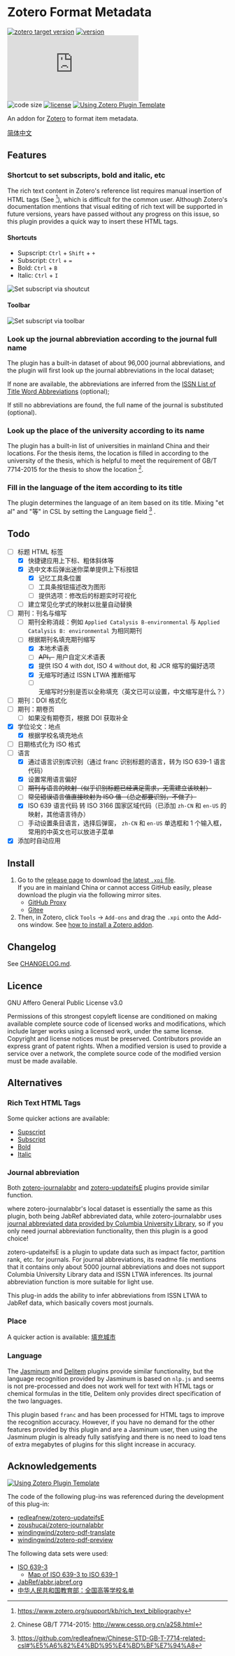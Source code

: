 # Zotero Format Metadata

[![zotero target version](https://img.shields.io/badge/Zotero-6.x-critical?style=flat-square&logo=zotero&logoColor=CC2936)](https://www.zotero.org)
[![version](https://img.shields.io/github/package-json/v/northword/zotero-format-metadata?style=flat-square)](https://github.com/northword/zotero-format-metadata/releases/)
[![download number](https://img.shields.io/github/downloads/northword/zotero-format-metadata/latest/zotero-format-metadata.xpi?style=flat-square)](https://github.com/northword/zotero-format-metadata/releases/)  
![code size](https://img.shields.io/github/languages/code-size/northword/zotero-format-metadata?style=flat-square)
[![license](https://img.shields.io/github/license/northword/zotero-format-metadata?style=flat-square)](#licence)
[![Using Zotero Plugin Template](https://img.shields.io/badge/Using-Zotero%20Plugin%20Template-blue?style=flat-square&logo=github)](https://github.com/windingwind/zotero-plugin-template)

An addon for [Zotero](https://www.zotero.org/) to format item metadata.

[简体中文](./docs/README-zh.md)

## Features

### Shortcut to set subscripts, bold and italic, etc

The rich text content in Zotero's reference list requires manual insertion of HTML tags (See [^rich_text_bibliography]), which is difficult for the common user. Although Zotero's documentation mentions that visual editing of rich text will be supported in future versions, years have passed without any progress on this issue, so this plugin provides a quick way to insert these HTML tags.

[^rich_text_bibliography]: https://www.zotero.org/support/kb/rich_text_bibliography

#### Shortcuts

- Supscript: `Ctrl` + `Shift` + `+`
- Subscript: `Ctrl` + `=`
- Bold: `Ctrl` + `B`
- Italic: `Ctrl` + `I`

![Set subscript via shoutcut](./docs/assets/set-sub-via-shoutcut.gif)

#### Toolbar

![Set subscript via toolbar](./docs/assets/set-sub-via-toolbar.gif)

### Look up the journal abbreviation according to the journal full name

The plugin has a built-in dataset of about 96,000 journal abbreviations, and the plugin will first look up the journal abbreviations in the local dataset;

If none are available, the abbreviations are inferred from the [ISSN List of Title Word Abbreviations](https://www.issn.org/services/online-services/access-to-the-ltwa/) (optional);

If still no abbreviations are found, the full name of the journal is substituted (optional).

### Look up the place of the university according to its name

The plugin has a built-in list of universities in mainland China and their locations. For the thesis items, the location is filled in according to the university of the thesis, which is helpful to meet the requirement of GB/T 7714-2015 for the thesis to show the location [^gb7714].

[^gb7714]: Chinese GB/T 7714-2015: http://www.cessp.org.cn/a258.html

### Fill in the language of the item according to its title

The plugin determines the language of an item based on its title. Mixing "et al" and "等" in CSL by setting the Language field [^csl-etal] .

[^csl-etal]: https://github.com/redleafnew/Chinese-STD-GB-T-7714-related-csl#%E5%A6%82%E4%BD%95%E4%BD%BF%E7%94%A8

## Todo

- [ ] 标题 HTML 标签
  - [x] 快捷键应用上下标、粗体斜体等
  - [x] 选中文本后弹出迷你菜单提供上下标按钮
    - [x] 记忆工具条位置
    - [ ] 工具条按钮描述改为图形
    - [ ] 提供选项：修改后的标题实时可视化
  - [ ] 建立常见化学式的映射以批量自动替换
- [ ] 期刊：刊名与缩写
  - [ ] 期刊全称消歧：例如 `Applied Catalysis B-environmental` 与 `Applied Catalysis B: environmental` 为相同期刊
  - [ ] 根据期刊名填充期刊缩写
    - [x] 本地术语表
    - [ ] ~~API，~~ 用户自定义术语表
    - [x] 提供 ISO 4 with dot, ISO 4 without dot, 和 JCR 缩写的偏好选项
    - [x] 无缩写时通过 ISSN LTWA 推断缩写
    - [ ] 无缩写时分别是否以全称填充（英文已可以设置，中文缩写是什么？）
- [ ] 期刊：DOI 格式化
- [ ] 期刊：期卷页
  - [ ] 如果没有期卷页，根据 DOI 获取补全
- [x] 学位论文：地点
  - [x] 根据学校名填充地点
- [ ] 日期格式化为 ISO 格式
- [ ] 语言
  - [x] 通过语言识别库识别（通过 franc 识别标题的语言，转为 ISO 639-1 语言代码）
  - [x] 设置常用语言偏好
  - [ ] ~~期刊与语言的映射（似乎识别标题已经满足需求，无需建立该映射）~~
  - [ ] ~~常见错误语言值直接映射为 ISO 值 （总之都要识别，不做了）~~
  - [x] ISO 639 语言代码 转 ISO 3166 国家区域代码（已添加 `zh-CN` 和 `en-US` 的映射，其他语言待办）
  - [ ] 手动设置条目语言，选择后弹窗， `zh-CN` 和 `en-US` 单选框和 1 个输入框，常用的中英文也可以放进子菜单
- [x] 添加时自动应用

## Install

1. Go to the [release page](https://github.com/northword/zotero-format-metadata/releases/) to download [the latest `.xpi` file](https://github.com/northword/zotero-format-metadata/releases/latest/download/zotero-format-metadata.xpi).  
If you are in mainland China or cannot access GitHub easily, please download the plugin via the following mirror sites.
    - [GitHub Proxy](https://ghproxy.com/?q=https%3A%2F%2Fgithub.com%2Fnorthword%2Fzotero-format-metadata%2Freleases%2Flatest%2Fdownload%2Fzotero-format-metadata.xpi)
    - [Gitee](https://zotero-chinese.gitee.io/zotero-plugins/#/)
2. Then, in Zotero, click `Tools` -> `Add-ons` and drag the `.xpi` onto the Add-ons window. See [how to install a Zotero addon](https://zotero.yuque.com/staff-gkhviy/zotero/addons#B2kU3).

## Changelog

See [CHANGELOG.md](./CHANGELOG.md).

## Licence

GNU Affero General Public License v3.0

Permissions of this strongest copyleft license are conditioned on making available complete source code of licensed works and modifications, which include larger works using a licensed work, under the same license. Copyright and license notices must be preserved. Contributors provide an express grant of patent rights. When a modified version is used to provide a service over a network, the complete source code of the modified version must be made available.

## Alternatives

### Rich Text HTML Tags

Some quicker actions are available:

- [Supscript](https://getquicker.net/Sharedaction?code=dee60abc-d1f5-40ad-99c3-08d9c6b06ad1)
- [Subscript](https://getquicker.net/Sharedaction?code=b44c0592-89fa-41c2-99c4-08d9c6b06ad1)
- [Bold](https://getquicker.net/Sharedaction?code=dc815b9a-f463-4233-99c5-08d9c6b06ad1)
- [Italic](https://getquicker.net/Sharedaction?code=98c3d460-22b5-49ab-99c2-08d9c6b06ad1)

### Journal abbreviation

Both [zotero-journalabbr] and [zotero-updateifsE] plugins provide similar function.

where zotero-journalabbr's local dataset is essentially the same as this plugin, both being JabRef abbreviated data, while zotero-journalabbr uses [journal abbreviated data provided by Columbia University Library](https://woodward.library.ubc.ca/woodward/research-help/journal-abbreviations/), so if you only need journal abbreviation functionality, then this plugin is a good choice!

zotero-updateifsE is a plugin to update data such as impact factor, partition rank, etc. for journals. For journal abbreviations, its readme file mentions that it contains only about 5000 journal abbreviations and does not support Columbia University Library data and ISSN LTWA inferences. Its journal abbreviation function is more suitable for light use.

This plug-in adds the ability to infer abbreviations from ISSN LTWA to JabRef data, which basically covers most journals.

[zotero-journalabbr]: https://github.com/zoushucai/zotero-journalabbr
[zotero-updateifsE]: https://github.com/redleafnew/zotero-updateifsE

### Place

A quicker action is available: [填充城市](https://getquicker.net/Sharedaction?code=b5506c59-6116-4111-a65e-08db363ab19b)

### Language

The [Jasminum](https://gitee.com/l0o0/jasminum) and [Delitem](https://github.com/redleafnew/delitemwithatt) plugins provide similar functionality, but the language recognition provided by Jasminum is based on `nlp.js` and seems is not pre-processed and does not work well for text with HTML tags or chemical formulas in the title, Delitem only provides direct specification of the two languages.

This plugin based `franc` and has been processed for HTML tags to improve the recognition accuracy. However, if you have no demand for the other features provided by this plugin and are a Jasminum user, then using the Jasminum plugin is already fully satisfying and there is no need to load tens of extra megabytes of plugins for this slight increase in accuracy.

## Acknowledgements

[![Using Zotero Plugin Template](https://img.shields.io/badge/Using-Zotero%20Plugin%20Template-blue?style=flat-square&logo=github)](https://github.com/windingwind/zotero-plugin-template)

The code of the following plug-ins was referenced during the development of this plug-in:  

- [redleafnew/zotero-updateifsE](https://github.com/redleafnew/zotero-updateifsE)
- [zoushucai/zotero-journalabbr](https://github.com/zoushucai/zotero-journalabbr)
- [windingwind/zotero-pdf-translate](https://github.com/windingwind/zotero-pdf-translate)
- [windingwind/zotero-pdf-preview](https://github.com/windingwind/zotero-pdf-preview)

The following data sets were used:

- [ISO 639-3](https://github.com/wooorm/iso-639-3)
  - [Map of ISO 639-3 to ISO 639-1](https://github.com/amitbend/iso-639-3-to-1/blob/master/6393-6391.json)
- [JabRef/abbr.jabref.org](https://github.com/JabRef/abbrv.jabref.org)
- [中华人民共和国教育部：全国高等学校名单](http://www.moe.gov.cn/jyb_xxgk/s5743/s5744/A03/202110/t20211025_574874.html)
